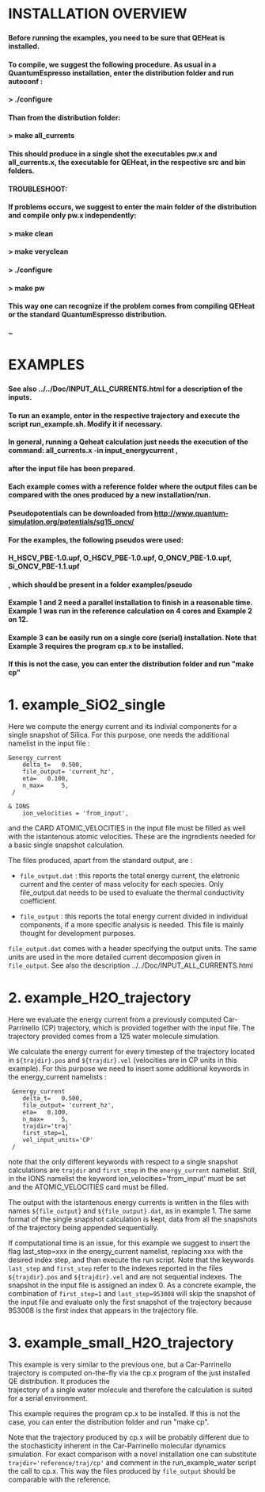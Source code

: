 # INSTALLATION OVERVIEW
###
#### Before running the examples, you need to be sure that QEHeat is installed.
#### To compile, we suggest the following procedure. As usual in a QuantumEspresso installation, enter the distribution folder and run autoconf :
####
#### > ./configure
#### 
#### Than from the distribution folder:
####
#### >  make all_currents
####
#### This should produce in a single shot the executables pw.x and all_currents.x, the executable for QEHeat, in the respective src and bin folders.
####
#### TROUBLESHOOT: 
#### If problems occurs, we suggest to enter the main folder of the distribution and compile only pw.x independently:
####
#### >  make clean
#### >  make veryclean
#### >  ./configure
#### >  make pw
####
#### This way one can recognize if the problem comes from compiling QEHeat or the standard QuantumEspresso distribution.
####
~                                          

# EXAMPLES
### 
#### See also ../../Doc/INPUT_ALL_CURRENTS.html for a description of the inputs.
#### To run an example, enter in the respective trajectory and execute the script run_example.sh. Modify it if necessary.
#### In general, running a Qeheat calculation just needs the execution of the command: all_currents.x -in input_energycurrent , 
#### after the input file has been prepared.
####
#### Each example comes with a reference folder where the output files can be compared with the ones produced by a new installation/run.
#### Pseudopotentials can be downloaded from http://www.quantum-simulation.org/potentials/sg15_oncv/
#### For the examples, the following pseudos were used:
#### H_HSCV_PBE-1.0.upf,  O_HSCV_PBE-1.0.upf,  O_ONCV_PBE-1.0.upf,  Si_ONCV_PBE-1.1.upf 
#### , which should be present in a folder examples/pseudo
####
#### Example 1 and 2 need a parallel installation to finish in a reasonable time. Example 1 was run in the reference calculation on 4 cores and Example 2 on 12. 
####
#### Example 3 can be easily run on a single core (serial) installation. Note that Example 3 requires the program cp.x to be installed.
#### If this is not the case, you can enter the distribution folder and run "make cp"  



# 1. example_SiO2_single  



Here we compute the energy current and its indivial components for a single snapshot of Silica. 
For this purpose, one needs the additional namelist in the input file :

```
&energy_current
    delta_t=   0.500,
    file_output= 'current_hz',
    eta=   0.100,
    n_max=     5,
 /

& IONS
    ion_velocities = 'from_input',
```

and the CARD ATOMIC_VELOCITIES in the input file must be filled as well with the istantenous atomic velocities.
These are the ingredients needed for a basic single snapshot calculation.
 
The files produced, apart from the standard output, are :

- `file_output.dat` : this reports the total energy current, the eletronic current and the center of mass velocity for each species.
Only file_output.dat needs to be used to evaluate the thermal conductivity coefficient.

- `file_output` : this reports the total energy current divided in individual components, if a more specific analysis is needed. This file is mainly thought for development purposes.

`file_output.dat` comes with a header specifying the output units. The same units are used in the more detailed current decomposion given in `file_output`.
 See also the description ../../Doc/INPUT_ALL_CURRENTS.html 



# 2. example_H2O_trajectory



Here we evaluate the energy current from a previously computed Car-Parrinello (CP) trajectory, which is provided together with the input file. The trajectory provided 
comes from a 125 water molecule simulation.

We calculate the energy current for every timestep of the trajectory located in  `${trajdir}.pos` and `${trajdir}.vel` (velocities are in CP units in this example). 
For this purpose we need to insert some additional keywords in the energy_current namelists :

```
 &energy_current
    delta_t=   0.500,
    file_output= 'current_hz',
    eta=   0.100,
    n_max=     5,
    trajdir='traj'
    first_step=1,
    vel_input_units='CP'
 /
```

note that the only different keywords with respect to a single snapshot calculations are `trajdir` and `first_step` in the `energy_current` namelist. Still, in the IONS namelist 
the keyword ion_velocities='from_input' must be set and the ATOMIC_VELOCITIES card must be filled.

The output with the istantenous energy currents is written in the files with names `${file_output}` and `${file_output}.dat`, as in example 1. 
The same format of the single snapshot calculation is kept, data from all the snapshots of the trajectory being appended sequentially.

If computational time is an issue, for this example we suggest to insert the flag last_step=xxx in the energy_current namelist,
replacing xxx with the desired index step, and than execute the run script.
Note that the keywords  `last_step` and  `first_step` refer to the indexes reported in the files  `${trajdir}.pos` and `${trajdir}.vel` and are not sequential indexes. The snapshot
in the input file is assigned an index 0. As a concrete example, the combination of `first_step=1`  and `last_step=953008` will skip the snapshot of the input file and
evaluate only the first snapshot of the trajectory because 953008 is the first index that appears in the trajectory file.



# 3. example_small_H2O_trajectory



This example is very similar to the previous one, but a Car-Parrinello trajectory is computed on-the-fly via the cp.x program of the just installed QE distribution. It produces the  
trajectory of a single water molecule and therefore the calculation is suited for a serial environment. 

This example requires the program cp.x to be installed. If this is not the case, you can enter the distribution folder and run "make cp".

Note that the trajectory produced by cp.x will be probably different due to the stochasticity inherent in the Car-Parrinello molecular dynamics simulation. For exact comparison 
with a novel installation one can substitute `trajdir='reference/traj/cp'` and comment in the run_example_water script the call to cp.x. This way the files produced by `file_output`
should be comparable with the reference. 




